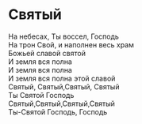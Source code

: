 # Святый
На небесах, Ты воссел, Господь  
На трон Свой, и наполнен весь храм  
Божьей славой святой  
И земля вся полна  
И земля вся полна  
И земля вся полна этой славой  
Святый, Святый,Святый, Святый  
Ты Святой Господь  
Святый,Святый,Святый,Святый  
Ты-Святой Господь, Господь  
